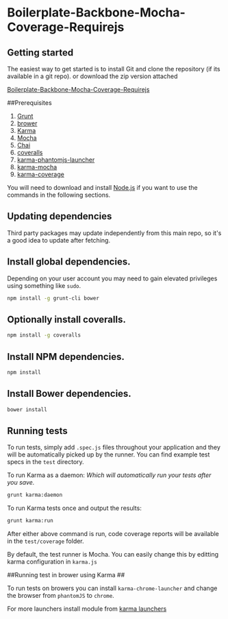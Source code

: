 Boilerplate-Backbone-Mocha-Coverage-Requirejs
====================

## Getting started ##

The easiest way to get started is to install Git and clone the repository (if its available in a git repo). or download the zip version attached

[Boilerplate-Backbone-Mocha-Coverage-Requirejs]()

##Prerequisites

1. [Grunt](http://gruntjs.com/)
1. [brower](http://bower.io/	)
1. [Karma](http://karma-runner.github.io/0.12/index.html)
1. [Mocha](mochajs.org)
1. [Chai](chaijs.com)
1. [coveralls](https://www.npmjs.com/package/coveralls)
1. [karma-phantomjs-launcher](https://github.com/karma-runner/karma-phantomjs-launcher)
1. [karma-mocha](https://github.com/karma-runner/karma-mocha)
1. [karma-coverage](https://github.com/karma-runner/karma-coverage)


You will need to download and install [Node.js](http://nodejs.org/) if you want
to use the commands in the following sections.

## Updating dependencies ##
Third party packages may update independently from this main repo, so it's a
good idea to update after fetching.


## Install global dependencies. ##

Depending on your user account you may need to gain elevated privileges using something like `sudo`.

``` bash
npm install -g grunt-cli bower
```


## Optionally install coveralls.
``` bash
npm install -g coveralls
```


## Install NPM dependencies.
``` bash
npm install
```


## Install Bower dependencies.
``` bash
bower install
```

## Running tests ##

To run tests, simply add `.spec.js` files throughout your application and they
will be automatically picked up by the runner.  You can find example test specs
in the `test` directory.

To run Karma as a daemon:
*Which will automatically run your tests after you save.*

``` bash
grunt karma:daemon
```

To run Karma tests once and output the results:

``` bash
grunt karma:run
```

After either above command is run, code coverage reports will be available in
the `test/coverage` folder.

By default, the test runner is Mocha.  You can easily change this by
editting karma configuration in `karma.js`


##Running test in brower using Karma ##

To run tests on browers you can install `karma-chrome-launcher` and change the browser from `phantomJS` to `chrome`.

For more launchers install module from [karma launchers](http://karma-runner.github.io/0.10/config/browsers.html)